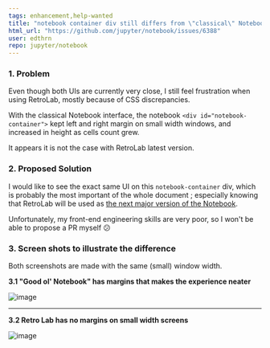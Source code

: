 ```yaml
---
tags: enhancement,help-wanted
title: "notebook container div still differs from \"classical\" Notebook experience"
html_url: "https://github.com/jupyter/notebook/issues/6388"
user: edthrn
repo: jupyter/notebook
---
```


### 1. Problem

Even though both UIs are currently very close, I still feel frustration when using RetroLab, mostly because of CSS discrepancies.

With the classical Notebook interface, the notebook `<div id="notebook-container">` kept left and right margin on small width windows, and increased in height as cells count grew.

It appears it is not the case with RetroLab latest version.


### 2. Proposed Solution

I would like to see the exact same UI on this `notebook-container` div, which is probably the most important of the whole document ; especially knowing that RetroLab will be used as [the next major version of the Notebook](https://github.com/jupyter/enhancement-proposals/blob/master/79-notebook-v7/notebook-v7.md). 

Unfortunately, my front-end engineering skills are very poor, so I won't be able to propose a PR myself :confused: 

### 3. Screen shots to illustrate the difference

Both screenshots are made with the same (small) window width.

**3.1 "Good ol' Notebook" has margins that makes the experience neater**

![image](https://user-images.githubusercontent.com/16775821/150679039-42c40438-1bca-470e-9491-6de615afc043.png)

---

**3.2 Retro Lab has no margins on small width screens**

![image](https://user-images.githubusercontent.com/16775821/150679240-623c5001-085c-46d4-9bc2-a884c48d841e.png)


